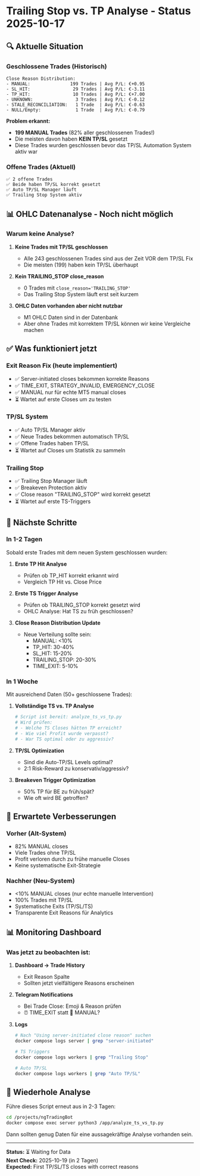 # Trailing Stop vs. TP Analyse - Status 2025-10-17

## 🔍 Aktuelle Situation

### Geschlossene Trades (Historisch)
```
Close Reason Distribution:
- MANUAL:               199 Trades | Avg P/L: €+0.95
- SL_HIT:                29 Trades | Avg P/L: €-3.11
- TP_HIT:                10 Trades | Avg P/L: €+7.00
- UNKNOWN:                3 Trades | Avg P/L: €-0.12
- STALE_RECONCILIATION:   1 Trade  | Avg P/L: €-0.63
- NULL/Empty:             1 Trade  | Avg P/L: €-0.79
```

**Problem erkannt:**
- **199 MANUAL Trades** (82% aller geschlossenen Trades!)
- Die meisten davon haben **KEIN TP/SL** gesetzt
- Diese Trades wurden geschlossen bevor das TP/SL Automation System aktiv war

### Offene Trades (Aktuell)
```
✅ 2 offene Trades
✅ Beide haben TP/SL korrekt gesetzt
✅ Auto TP/SL Manager läuft
✅ Trailing Stop System aktiv
```

## 📊 OHLC Datenanalyse - Noch nicht möglich

### Warum keine Analyse?

1. **Keine Trades mit TP/SL geschlossen**
   - Alle 243 geschlossenen Trades sind aus der Zeit VOR dem TP/SL Fix
   - Die meisten (199) haben kein TP/SL überhaupt

2. **Kein TRAILING_STOP close_reason**
   - 0 Trades mit `close_reason='TRAILING_STOP'`
   - Das Trailing Stop System läuft erst seit kurzem

3. **OHLC Daten vorhanden aber nicht nutzbar**
   - M1 OHLC Daten sind in der Datenbank
   - Aber ohne Trades mit korrektem TP/SL können wir keine Vergleiche machen

## ✅ Was funktioniert jetzt

### Exit Reason Fix (heute implementiert)
- ✅ Server-initiated closes bekommen korrekte Reasons
- ✅ TIME_EXIT, STRATEGY_INVALID, EMERGENCY_CLOSE
- ✅ MANUAL nur für echte MT5 manual closes
- ⏳ Wartet auf erste Closes um zu testen

### TP/SL System
- ✅ Auto TP/SL Manager aktiv
- ✅ Neue Trades bekommen automatisch TP/SL
- ✅ Offene Trades haben TP/SL
- ⏳ Wartet auf Closes um Statistik zu sammeln

### Trailing Stop
- ✅ Trailing Stop Manager läuft
- ✅ Breakeven Protection aktiv
- ✅ Close reason "TRAILING_STOP" wird korrekt gesetzt
- ⏳ Wartet auf erste TS-Triggers

## 📅 Nächste Schritte

### In 1-2 Tagen
Sobald erste Trades mit dem neuen System geschlossen wurden:

1. **Erste TP Hit Analyse**
   - Prüfen ob TP_HIT korrekt erkannt wird
   - Vergleich TP Hit vs. Close Price

2. **Erste TS Trigger Analyse**
   - Prüfen ob TRAILING_STOP korrekt gesetzt wird
   - OHLC Analyse: Hat TS zu früh geschlossen?

3. **Close Reason Distribution Update**
   - Neue Verteilung sollte sein:
     - MANUAL: <10%
     - TP_HIT: 30-40%
     - SL_HIT: 15-20%
     - TRAILING_STOP: 20-30%
     - TIME_EXIT: 5-10%

### In 1 Woche
Mit ausreichend Daten (50+ geschlossene Trades):

1. **Vollständige TS vs. TP Analyse**
   ```python
   # Script ist bereit: analyze_ts_vs_tp.py
   # Wird prüfen:
   # - Welche TS Closes hätten TP erreicht?
   # - Wie viel Profit wurde verpasst?
   # - War TS optimal oder zu aggressiv?
   ```

2. **TP/SL Optimization**
   - Sind die Auto-TP/SL Levels optimal?
   - 2:1 Risk-Reward zu konservativ/aggressiv?

3. **Breakeven Trigger Optimization**
   - 50% TP für BE zu früh/spät?
   - Wie oft wird BE getroffen?

## 🎯 Erwartete Verbesserungen

### Vorher (Alt-System)
- 82% MANUAL closes
- Viele Trades ohne TP/SL
- Profit verloren durch zu frühe manuelle Closes
- Keine systematische Exit-Strategie

### Nachher (Neu-System)
- <10% MANUAL closes (nur echte manuelle Intervention)
- 100% Trades mit TP/SL
- Systematische Exits (TP/SL/TS)
- Transparente Exit Reasons für Analytics

## 📊 Monitoring Dashboard

### Was jetzt zu beobachten ist:

1. **Dashboard → Trade History**
   - Exit Reason Spalte
   - Sollten jetzt vielfältigere Reasons erscheinen

2. **Telegram Notifications**
   - Bei Trade Close: Emoji & Reason prüfen
   - ⏰ TIME_EXIT statt 👤 MANUAL?

3. **Logs**
   ```bash
   # Nach "Using server-initiated close reason" suchen
   docker compose logs server | grep "server-initiated"
   
   # TS Triggers
   docker compose logs workers | grep "Trailing Stop"
   
   # Auto TP/SL
   docker compose logs workers | grep "Auto TP/SL"
   ```

## 🔄 Wiederhole Analyse

Führe dieses Script erneut aus in 2-3 Tagen:
```bash
cd /projects/ngTradingBot
docker compose exec server python3 /app/analyze_ts_vs_tp.py
```

Dann sollten genug Daten für eine aussagekräftige Analyse vorhanden sein.

---

**Status:** ⏳ Waiting for Data  
**Next Check:** 2025-10-19 (in 2 Tagen)  
**Expected:** First TP/SL/TS closes with correct reasons

